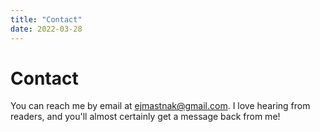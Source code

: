 ```yaml
---
title: "Contact"
date: 2022-03-28
---
```


# Contact

You can reach me by email at [ejmastnak@gmail.com](mailto:ejmastnak@gmail.com).
I love hearing from readers, and you'll almost certainly get a message back from me!

